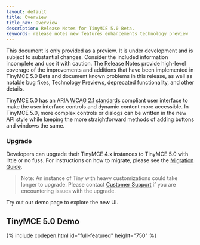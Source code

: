 ```yaml
---
layout: default
title: Overview
title_nav: Overview
description: Release Notes for TinyMCE 5.0 Beta.
keywords: release notes new features enhancements technology preview
---
```


This document is only provided as a preview. It is under development and is subject to substantial changes. Consider the included information incomplete and use it with caution. The Release Notes provide high-level coverage of the improvements and additions that have been implemented in TinyMCE 5.0 Beta and document known problems in this release, as well as notable bug fixes, Technology Previews, deprecated functionality, and other details.

TinyMCE 5.0 has an ARIA [WCAG 2.1 standards](https://www.w3.org/WAI/standards-guidelines/wcag/) compliant user interface to make the user interface controls and dynamic content more accessible. In TinyMCE 5.0, more complex controls or dialogs can be written in the new API style while keeping the more straightforward methods of adding buttons and windows the same.

### Upgrade

Developers can upgrade their TinyMCE 4.x instances to TinyMCE 5.0 with little or no fuss. For instructions on how to migrate, please see the [Migration Guide]({{site.baseurl}}/migrating-from-4.x).

> Note:  An instance of Tiny with heavy customizations could take longer to upgrade. Please contact [Customer Support](https://support.tiny.cloud) if you are encountering issues with the upgrade.

Try out our demo page to explore the new UI.

## TinyMCE 5.0 Demo

{% include codepen.html id="full-featured" height="750" %}

